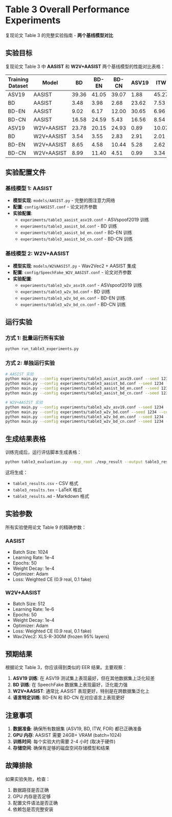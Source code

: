 # Table 3 Overall Performance Experiments

复现论文 Table 3 的完整实验指南 - **两个基线模型对比**

## 实验目标

复现论文 Table 3 中 **AASIST** 和 **W2V+AASIST** 两个基线模型的性能对比表格：

| Training Dataset | Model | BD | BD-EN | BD-CN | ASV19 | ITW | FOR |
|------------------|-------|----|----|----|----|----|----|
| ASV19 | AASIST | 39.36 | 41.05 | 39.07 | 1.88 | 45.27 | 36.08 |
| BD | AASIST | 3.48 | 3.98 | 2.68 | 23.62 | 7.53 | 23.35 |
| BD-EN | AASIST | 9.02 | 6.17 | 12.00 | 30.65 | 6.96 | 28.99 |
| BD-CN | AASIST | 16.58 | 24.59 | 5.43 | 16.56 | 8.54 | 25.48 |
| ASV19 | W2V+AASIST | 23.78 | 20.15 | 24.93 | 0.89 | 10.07 | 6.18 |
| BD | W2V+AASIST | 3.54 | 3.55 | 2.83 | 2.91 | 2.01 | 6.00 |
| BD-EN | W2V+AASIST | 8.65 | 4.58 | 10.44 | 5.28 | 2.62 | 8.33 |
| BD-CN | W2V+AASIST | 8.99 | 11.40 | 4.51 | 0.99 | 3.34 | 4.88 |

## 实验配置文件

### 基线模型 1: AASIST
- **模型实现**: `models/AASIST.py` - 完整的图注意力网络
- **配置**: `config/AASIST.conf` - 论文对齐参数
- **实验配置**:
  - `experiments/table3_aasist_asv19.conf` - ASVspoof2019 训练
  - `experiments/table3_aasist_bd.conf` - BD 训练
  - `experiments/table3_aasist_bd_en.conf` - BD-EN 训练
  - `experiments/table3_aasist_bd_cn.conf` - BD-CN 训练

### 基线模型 2: W2V+AASIST
- **模型实现**: `models/W2VAASIST.py` - Wav2Vec2 + AASIST 集成
- **配置**: `config/SpeechFake_W2V_AASIST.conf` - 论文对齐参数
- **实验配置**:
  - `experiments/table3_w2v_asv19.conf` - ASVspoof2019 训练
  - `experiments/table3_w2v_bd.conf` - BD 训练
  - `experiments/table3_w2v_bd_en.conf` - BD-EN 训练
  - `experiments/table3_w2v_bd_cn.conf` - BD-CN 训练

## 运行实验

### 方式 1: 批量运行所有实验
```bash
python run_table3_experiments.py
```

### 方式 2: 单独运行实验
```bash
# AASIST 实验
python main.py --config experiments/table3_aasist_asv19.conf --seed 1234 --comment "AASIST_ASV19"
python main.py --config experiments/table3_aasist_bd.conf --seed 1234 --comment "AASIST_BD"
python main.py --config experiments/table3_aasist_bd_en.conf --seed 1234 --comment "AASIST_BD_EN"
python main.py --config experiments/table3_aasist_bd_cn.conf --seed 1234 --comment "AASIST_BD_CN"

# W2V+AASIST 实验
python main.py --config experiments/table3_w2v_asv19.conf --seed 1234 --comment "W2V_ASV19"
python main.py --config experiments/table3_w2v_bd.conf --seed 1234 --comment "W2V_BD"
python main.py --config experiments/table3_w2v_bd_en.conf --seed 1234 --comment "W2V_BD_EN"
python main.py --config experiments/table3_w2v_bd_cn.conf --seed 1234 --comment "W2V_BD_CN"
```

## 生成结果表格

训练完成后，运行评估脚本生成表格：

```bash
python table3_evaluation.py --exp_root ./exp_result --output table3_results
```

这将生成：
- `table3_results.csv` - CSV 格式
- `table3_results.tex` - LaTeX 格式
- `table3_results.md` - Markdown 格式

## 实验参数

所有实验使用论文 Table 9 的精确参数：

### AASIST
- Batch Size: 1024
- Learning Rate: 1e-4
- Epochs: 50
- Weight Decay: 1e-4
- Optimizer: Adam
- Loss: Weighted CE (0.9 real, 0.1 fake)

### W2V+AASIST
- Batch Size: 512
- Learning Rate: 1e-6
- Epochs: 50
- Weight Decay: 1e-4
- Optimizer: Adam
- Loss: Weighted CE (0.9 real, 0.1 fake)
- Wav2Vec2: XLS-R-300M (frozen 95% layers)

## 预期结果

根据论文 Table 3，你应该得到类似的 EER 结果。主要观察：

1. **ASV19 训练**: 在 ASV19 测试集上表现最好，但在其他数据集上泛化较差
2. **BD 训练**: 在 SpeechFake 数据集上表现最好，泛化能力强
3. **W2V+AASIST**: 通常比 AASIST 表现更好，特别是在跨数据集泛化上
4. **语言特定训练**: BD-EN 和 BD-CN 在对应语言上表现更好

## 注意事项

1. **数据准备**: 确保所有数据集 (ASV19, BD, ITW, FOR) 都已正确准备
2. **GPU 内存**: AASIST 需要 24GB+ VRAM (batch=1024)
3. **训练时间**: 每个实验大约需要 2-4 小时 (取决于硬件)
4. **存储空间**: 确保有足够的磁盘空间存储模型和结果

## 故障排除

如果实验失败，检查：
1. 数据路径是否正确
2. GPU 内存是否足够
3. 配置文件语法是否正确
4. 依赖包是否完整安装

